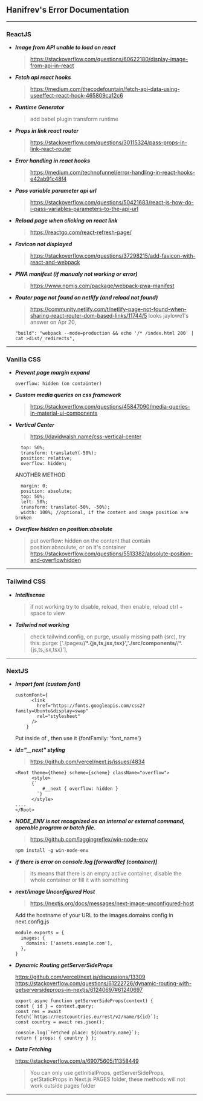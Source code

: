## Hanifrev's Error Documentation

---

### ReactJS

- **_Image from API unable to load on react_**
  > https://stackoverflow.com/questions/60622180/display-image-from-api-in-react
- **_Fetch api react hooks_**
  > https://medium.com/thecodefountain/fetch-api-data-using-useeffect-react-hook-465809ca12c6
- **_Runtime Generator_**
  > add babel plugin transform runtime
- **_Props in link react router_**
  > https://stackoverflow.com/questions/30115324/pass-props-in-link-react-router
- **_Error handling in react hooks_**
  > https://medium.com/technofunnel/error-handling-in-react-hooks-e42ab91c48f4
- **_Pass variable parameter api url_**
  > https://stackoverflow.com/questions/50421683/react-js-how-do-i-pass-variables-parameters-to-the-api-url
- **_Reload page when clicking on react link_**
  > https://reactgo.com/react-refresh-page/
- **_Favicon not displayed_**
  > https://stackoverflow.com/questions/37298215/add-favicon-with-react-and-webpack
- **_PWA manifest (if manualy not working or error)_**
  > https://www.npmjs.com/package/webpack-pwa-manifest
- **_Router page not found on netlify (and reload not found)_**

  > https://community.netlify.com/t/netlify-page-not-found-when-sharing-react-router-dom-based-links/11744/5 looks jaylowe1's answer on Apr 20,

  ```
  "build": "webpack --mode=production && echo '/* /index.html 200' | cat >dist/_redirects",
  ```

---

### Vanilla CSS

- **_Prevent page margin expand_**
  ```
  overflow: hidden (on containter)
  ```
- **_Custom media queries on css framework_**

  > https://stackoverflow.com/questions/45847090/media-queries-in-material-ui-components

- **_Vertical Center_**

  > https://davidwalsh.name/css-vertical-center

  ```
    top: 50%;
    transform: translateY(-50%);
    position: relative;
    overflow: hidden;
  ```

  ANOTHER METHOD

  ```
    margin: 0;
    position: absolute;
    top: 50%;
    left: 50%;
    transform: translate(-50%, -50%);
    width: 100%; //optional, if the content and image position are broken
  ```

- **_Overflow hidden on position:absolute_**

  > put overflow: hidden on the content that contain position:absoulute, or on it's container
  > https://stackoverflow.com/questions/5513382/absolute-position-and-overflowhidden

---

### Tailwind CSS

- **_Intellisense_**
  > if not working try to disable, reload, then enable, reload ctrl + space to view

- **_Tailwind not working_**
  > check tailwind.config, on purge, usually missing  path (src), try this:
  purge: ['./pages/**/*.{js,ts,jsx,tsx}','./src/components/**/*.{js,ts,jsx,tsx}'],
---

### NextJS

- **_Import font (custom font)_**

  >

  ```
  customFont={
        <link
          href="https://fonts.googleapis.com/css2?family=Ubuntu&display=swap"
          rel="stylesheet"
        />
      }
  ```

  Put inside of <head />, then use it {fontFamily: 'font_name'}

- **_id="\_\_next" styling_**
  > https://github.com/vercel/next.js/issues/4834
  ```
  <Root theme={theme} scheme={scheme} className="overflow">
    	<style>
        {`
      	    #__next { overflow: hidden }
          `}
    	</style>
  ....
  </Root>
  ```
- **_NODE_ENV is not recognized as an internal or external command, operable program or batch file._**

  > https://github.com/laggingreflex/win-node-env

  ```
  npm install -g win-node-env
  ```

- **_if there is error on console.log [forwardRef (container)]_**
  > its means that there is an empty active container,
  > disable the whole container or fill it with something

- **_next/image Unconfigured Host_**
  > https://nextjs.org/docs/messages/next-image-unconfigured-host

  Add the hostname of your URL to the images.domains config in next.config.js

  ```
  module.exports = {
    images: {
      domains: ['assets.example.com'],
    },
  }
  ```

- **_Dynamic Routing getServerSideProps_**

  >
  https://github.com/vercel/next.js/discussions/13309
  https://stackoverflow.com/questions/61222726/dynamic-routing-with-getserversideprops-in-nextjs/61240697#61240697
  ```
  export async function getServerSideProps(context) {
  const { id } = context.query;
  const res = await fetch(`https://restcountries.eu/rest/v2/name/${id}`);
  const country = await res.json();

  console.log(`Fetched place: ${country.name}`);
  return { props: { country } };

  ```
- **_Data Fetching_**
  >
  https://stackoverflow.com/a/69075605/11358449
  >
  
  > You can only use getInitialProps, getServerSideProps, getStaticProps in Next.js PAGES folder, these methods will not work outside pages folder

---
